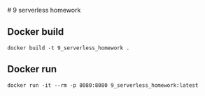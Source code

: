 # 9 serverless homework

## Docker build

```
docker build -t 9_serverless_homework .
```

## Docker run

```
docker run -it --rm -p 8080:8080 9_serverless_homework:latest
```